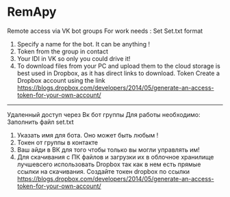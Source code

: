 # RemApy
Remote access via VK bot groups 
For work needs :
Set Set.txt format
1) Specify a name for the bot. It can be anything !
2) Token from the group in contact
3) Your IDI in VK so only you could drive it!
4) To download files from your PC and upload them to the cloud storage is best used in Dropbox, as it has direct links to download. Token Create a Dropbox account using the link https://blogs.dropbox.com/developers/2014/05/generate-an-access-token-for-your-own-account/
-----------------------------------
Удаленный доступ через Вк бот группы
Для работы необходимо:
Заполнить файл set.txt
1) Указать имя для бота. Оно может быть любым !
2) Токен от группы в контакте
3) Ваш айди в ВК для того чтобы только вы могли управлять им!
4) Для скачивания с ПК файлов и загрузки их в облочное хранилище лучшевсего использовать Dropbox так как в нем есть прямые ссылки на скачивания. Создайте токен dropbox по ссылки https://blogs.dropbox.com/developers/2014/05/generate-an-access-token-for-your-own-account/

